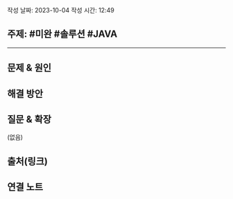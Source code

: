 작성 날짜: 2023-10-04
작성 시간: 12:49

## 주제: #미완 #솔루션 #JAVA 

----

## 문제 & 원인


## 해결 방안


## 질문 & 확장

(없음)

## 출처(링크)


## 연결 노트









